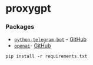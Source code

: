 # proxygpt

### Packages
- [`python-telegram-bot`](https://pypi.org/project/python-telegram-bot/) - [GitHub](https://github.com/python-telegram-bot/python-telegram-bot)
- [`openai`](https://pypi.org/project/openai/)- [GitHub](https://github.com/openai/openai-python)
```
pip install -r requirements.txt
```
